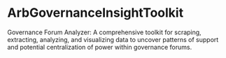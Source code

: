 # ArbGovernanceInsightToolkit
Governance Forum Analyzer: A comprehensive toolkit for scraping, extracting, analyzing, and visualizing data to uncover patterns of support and potential centralization of power within governance forums.
